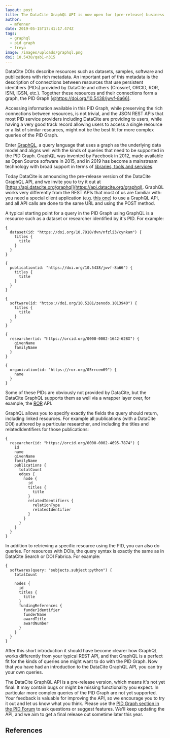 ```yaml
---
layout: post
title: The DataCite GraphQL API is now open for (pre-release) business
author:
  - mfenner
date: 2019-05-15T17:41:17.474Z
tags:
  - graphql
  - pid graph
  - freya
image: /images/uploads/graphql.png
doi: 10.5438/qab1-n315
---
```

DataCite DOIs describe resources such as datasets, samples, software and publications with rich metadata. An important part of this metadata is the description of connections between resources that use persistent identifiers (PIDs) provided by DataCite and others (Crossref, ORCID, ROR, ISNI, IGSN, etc.). Together these resources and their connections form a graph, the PID Graph [@https://doi.org/10.5438/jwvf-8a66].

Accessing information available in this PID Graph, while preserving the rich connections between resources, is not trivial, and the JSON REST APIs that most PID service providers including DataCite are providing to users, while having a very good track record allowing users to access a single resource or a list of similar resources, might not be the best fit for more complex queries of the PID Graph.

Enter [GraphQL](https://graphql.org/), a query language that uses a graph as the underlying data model and aligns well with the kinds of queries that need to be supported in the PID Graph. GraphQL was invented by Facebook in 2012, made available as Open Source software in 2015, and in 2019 has become a mainstream technology with broad support in terms of [libraries, tools and services](https://graphql.org/code/). 

Today DataCite is announcing the pre-release version of the DataCite GraphQL API, and we invite you to try it out at [https://api.datacite.org/graphql](https://api.datacite.org/graphql). GraphQL works very differently from the REST APIs that most of us are familiar with: you need a special client application (e.g. [this one](https://electronjs.org/apps/graphiql)) to use a GraphQL API, and all API calls are done to the same URL and using the POST method.

A typical starting point for a query in the PID Graph using GraphQL is a resource such as a dataset or researcher identified by it's PID. For example:

```
{
  dataset(id: "https://doi.org/10.7910/dvn/nfzli3/cynkam") {
    titles {
      title
    }
  }
}
```
```
{
  publication(id: "https://doi.org/10.5438/jwvf-8a66") {
    titles {
      title
    }
  }
}
```
```
{
  software(id: "https://doi.org/10.5281/zenodo.1013940") {
    titles {
      title
    }
  }
}
```
```
{
  researcher(id: "https://orcid.org/0000-0002-1642-628X") {
    givenName
    familyName
  }
}
```
```
{
  organization(id: "https://ror.org/05rrcem69") {
    name
  }
}
```
Some of these PIDs are obviously not provided by DataCite, but the DataCite GraphQL supports them as well via a wrapper layer over, for example, the [ROR](https://ror.org) API.

GraphQL allows you to specify exactly the fields the query should return, including linked resources. For example all publications (with a DataCite DOI) authored by a particular researcher, and including the titles and relatedIdentifiers for those publications:

```
{
  researcher(id: "https://orcid.org/0000-0002-4695-7874") {
    id
    name
    givenName
    familyName
    publications {
      totalCount
      edges {
        node {
          id
          titles {
            title
          }
          relatedIdentifiers {
            relationType
            relatedIdentifier
          }
        }
      }
    }
  }
}
```
In addition to retrieving a specific resource using the PID, you can also do queries. For resources with DOIs, the query syntax is exactly the same as in DataCite Search or DOI Fabrica. For example: 

```
{
  softwares(query: "subjects.subject:python") {
    totalCount
    
    nodes {
      id
      titles {
        title
      }
      fundingReferences {
        funderIdentifier
        funderName
        awardTitle
        awardNumber
      }
    }
  }
}
```
After this short introduction it should have become clearer how GraphQL works differently from your typical REST API, and that GraphQL is a perfect fit for the kinds of queries one might want to do with the PID Graph. Now that you have had an introduction to the DataCite GraphQL API, you can try your own queries. 

The DataCite GraphQL API is a pre-release version, which means it's not yet final. It may contain bugs or might be missing functionality you expect. In particular more complex queries of the PID Graph are not yet supported. Your feedback is valuable for improving the API, so we encourage you to try it out and let us know what you think. Please use the [PID Graph section in the PID Forum](https://www.pidforum.org/c/pid-graph) to ask questions or suggest features. We'll keep updating the API, and we aim to get a final release out sometime later this year. 

## References
